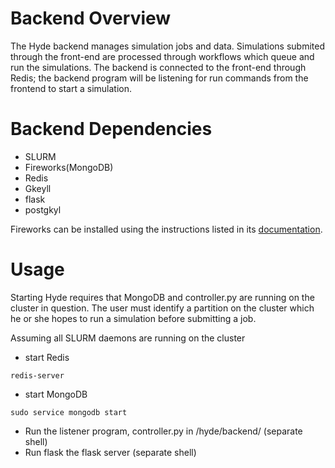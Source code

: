 # Backend Overview

The Hyde backend manages simulation jobs and data.  Simulations submited through the front-end are processed through workflows which queue and run the simulations. The backend is connected to the front-end through Redis; the backend program will be listening for run commands from the frontend to start a simulation.

# Backend Dependencies
 * SLURM
 * Fireworks(MongoDB)
 * Redis
 * Gkeyll
 * flask
 * postgkyl

Fireworks can be installed using the instructions listed in its [documentation](https://materialsproject.github.io/fireworks/installation.html).

# Usage
Starting Hyde requires that MongoDB and controller.py are running on the cluster in question. The user must identify a partition on the cluster which he or she hopes to run a simulation before submitting a job.

Assuming all SLURM daemons are running on the cluster
 * start Redis
 ~~~~~~~~~~~~
 redis-server
 ~~~~~~~~~~~~
 * start MongoDB
 ~~~~~~~~~~~~
 sudo service mongodb start
 ~~~~~~~~~~~~
 * Run the listener program, controller.py in /hyde/backend/ (separate shell)
 * Run flask the flask server (separate shell)
 


